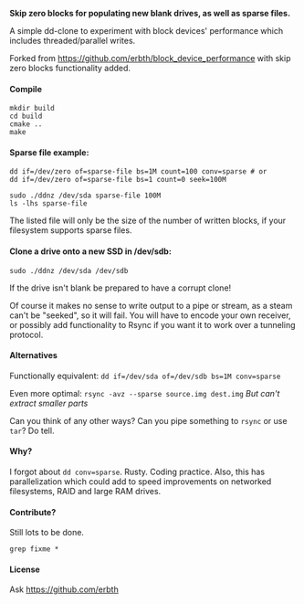 **Skip zero blocks for populating new blank drives, as well as sparse files.**

A simple dd-clone to experiment with block devices' performance which includes threaded/parallel writes.

Forked from https://github.com/erbth/block_device_performance with skip zero blocks functionality added. 


#### Compile 
    mkdir build
    cd build
    cmake ..
    make

#### Sparse file example:

    dd if=/dev/zero of=sparse-file bs=1M count=100 conv=sparse # or
    dd if=/dev/zero of=sparse-file bs=1 count=0 seek=100M
    
    sudo ./ddnz /dev/sda sparse-file 100M
    ls -lhs sparse-file 

The listed file will only be the size of the number of written blocks, if your filesystem supports sparse files. 

#### Clone a drive onto a new SSD in /dev/sdb:

    sudo ./ddnz /dev/sda /dev/sdb 

If the drive isn't blank be prepared to have a corrupt clone!

Of course it makes no sense to write output to a pipe or stream, as a steam can't be "seeked", so it will fail. You will have to encode your own receiver, or possibly add functionality to Rsync if you want it to work over a tunneling protocol.  

#### Alternatives

Functionally equivalent: ````dd if=/dev/sda of=/dev/sdb bs=1M conv=sparse````

Even more optimal: ````rsync -avz --sparse source.img dest.img````
*But can't extract smaller parts*

Can you think of any other ways? Can you pipe something to `rsync` or use `tar`? Do tell. 

#### Why?

I forgot about `dd conv=sparse`. Rusty. Coding practice. Also, this has parallelization which could add to speed improvements on networked filesystems, RAID and large RAM drives. 

#### Contribute?

Still lots to be done. 

`grep fixme *`

#### License

Ask https://github.com/erbth
